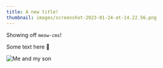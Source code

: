 ```yaml
---
title: A new title!
thumbnail: images/screenshot-2023-01-24-at-14.22.56.png
---
```

Showing off `meow-cms`! 

Some text here 👀

![Me and my son](images/y0j2l3.jpg "Me and my son")

